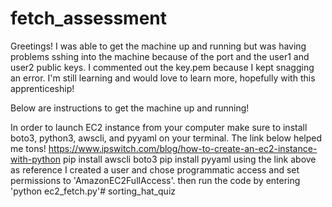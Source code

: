 # fetch_assessment

Greetings! I was able to get the machine up and running but was having problems sshing into the machine because of the port and the user1 and user2 public keys. I commented out the key.pem because I kept snagging an error. I'm still learning and would love to learn more, hopefully with this apprenticeship! 

Below are instructions to get the machine up and running!



 In order to launch EC2 instance from your computer make sure to install boto3, python3, awscli, and pyyaml on your terminal. The link below helped me tons!
 https://www.ipswitch.com/blog/how-to-create-an-ec2-instance-with-python
 pip install awscli boto3
 pip install pyyaml
 using the link above as reference I created a user and chose programmatic access and set permissions to 'AmazonEC2FullAccess'.
then run the code by entering 'python ec2_fetch.py'# sorting_hat_quiz
